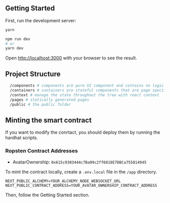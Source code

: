 ## Getting Started

First, run the development server:

```bash
yarn

npm run dev
# or
yarn dev
```

Open [http://localhost:3000](http://localhost:3000) with your browser to see the result.

## Project Structure
```bash
  /components # components are pure UI component and contains no logic
  /containers # containers are stateful components that are page specific, and usually consume a context
  /context # manage the state throughout the tree with react context
  /pages # statically generated pages
  /public # the public folder
```

## Minting the smart contract

If you want to modify the conrtact, you should deploy them by running the hardhat scripts.

### Ropsten Contract Addresses
- AvatarOwnership: `0x615c9303444c7Ba99c2ff6818E7DBCa755814945`

To mint the contract locally, create a `.env.local` file in the `/app` directory.
```
NEXT_PUBLIC_ALCHEMY=YOUR_ALCHEMY_NODE_WEBSOCKET_URL
NEXT_PUBLIC_CONTRACT_ADDRESS=YOUR_AVATAR_OWNERSHIP_CONTRACT_ADDRESS
```

Then, follow the Getting Started section.
